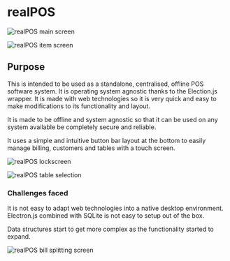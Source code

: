 # realPOS

![realPOS main screen](https://msmtech.ca/wp-content/uploads/2022/09/4.png)

![realPOS item screen](https://msmtech.ca/wp-content/uploads/2022/09/4.png)

## Purpose

This is intended to be used as a standalone, centralised, offline POS software system. It is operating system agnostic thanks to the Election.js wrapper. It is made with web technologies so it is very quick and easy to make modifications to its functionality and layout.

It is made to be offline and system agnostic so that it can be used on any system available be completely secure and reliable.

It uses a simple and intuitive button bar layout at the bottom to easily manage billing, customers and tables with a touch screen.

![realPOS lockscreen](https://msmtech.ca/wp-content/uploads/2022/09/1.png)

![realPOS table selection](https://msmtech.ca/wp-content/uploads/2022/09/2.png)

### Challenges faced

It is not easy to adapt web technologies into a native desktop environment. Electron.js combined with SQLite is not easy to setup out of the box.

Data structures start to get more complex as the functionality started to expand.

![realPOS bill splitting screen](https://msmtech.ca/wp-content/uploads/2022/09/5.png)
